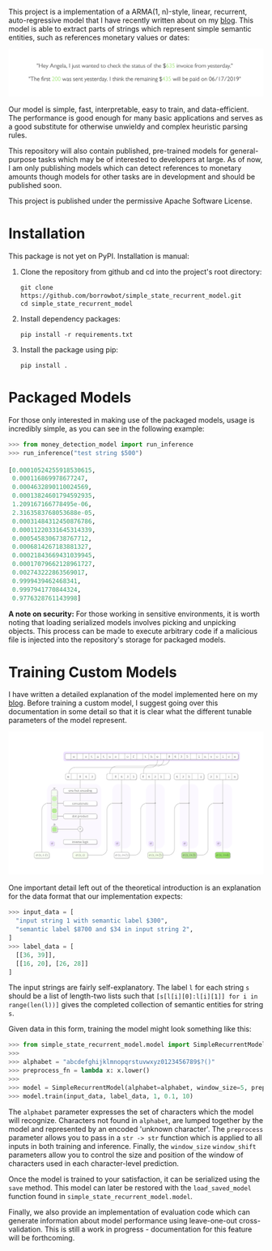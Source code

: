 This project is a implementation of a ARMA(1, n)-style, linear, recurrent, auto-regressive model that I have recently written about on my [blog](https://frankwang95.github.io/2019/04/simple_linear_recurrent_model). This model is able to extract parts of strings which represent simple semantic entities, such as references monetary values or dates:

<img src="https://github.com/borrowbot/simple_state_recurrent_model/raw/master/readme_resources/example_inference.png">
<!-- green color: #a1e579, grey color: #474747 -->

Our model is simple, fast, interpretable, easy to train, and data-efficient. The performance is good enough for many basic applications and serves as a good substitute for otherwise unwieldy and complex heuristic parsing rules.

This repository will also contain published, pre-trained models for general-purpose tasks which may be of interested to developers at large. As of now, I am only publishing models which can detect references to monetary amounts though models for other tasks are in development and should be published soon.

This project is published under the permissive Apache Software License.


# Installation

This package is not yet on PyPI. Installation is manual:

1. Clone the repository from github and cd into the project's root directory:
    ```
    git clone https://github.com/borrowbot/simple_state_recurrent_model.git
    cd simple_state_recurrent_model
    ```
2. Install dependency packages:
    ```
    pip install -r requirements.txt
    ```
3. Install the package using pip:
    ```
    pip install .
    ```

# Packaged Models

For those only interested in making use of the packaged models, usage is incredibly simple, as you can see in the following example:

```python
>>> from money_detection_model import run_inference
>>> run_inference("test string $500")

[0.00010524255918530615,
 0.000116869978677247,
 0.0004632890110024569,
 0.00013824601794592935,
 1.209167166778495e-06,
 2.3163583768053688e-05,
 0.00031484312450876786,
 0.00011220331645314339,
 0.0005458306738767712,
 0.0006814267183881327,
 0.00021843669431039945,
 0.00017079662128961727,
 0.002743222863569017,
 0.9999439462468341,
 0.9997941770844324,
 0.9776328761143998]
```

**A note on security:** For those working in sensitive environments, it is worth noting that loading serialized models involves picking and unpicking objects. This process can be made to execute arbitrary code if a malicious file is injected into the repository's storage for packaged models.


# Training Custom Models

I have written a detailed explanation of the model implemented here on my [blog](https://frankwang95.github.io/2019/04/simple_linear_recurrent_model). Before training a custom model, I suggest going over this documentation in some detail so that it is clear what the different tunable parameters of the model represent.

<img src="https://raw.githubusercontent.com/borrowbot/simple_state_recurrent_model/master/readme_resources/model_diagram.png">

One important detail left out of the theoretical introduction is an explanation for the data format that our implementation expects:

```python
>>> input_data = [
  "input string 1 with semantic label $300",
  "semantic label $8700 and $34 in input string 2",
]
>>> label_data = [
  [[36, 39]],
  [[16, 20], [26, 28]]
]
```

The input strings are fairly self-explanatory. The label `l` for each string `s` should be a list of length-two lists such that `[s[l[i][0]:l[i][1]] for i in range(len(l))]` gives the completed collection of semantic entities for string `s`.

Given data in this form, training the model might look something like this:

```python
>>> from simple_state_recurrent_model.model import SimpleRecurrentModel
>>>
>>> alphabet = "abcdefghijklmnopqrstuvwxyz0123456789$?()"
>>> preprocess_fn = lambda x: x.lower()
>>>
>>> model = SimpleRecurrentModel(alphabet=alphabet, window_size=5, preprocess=preprocess_fn)
>>> model.train(input_data, label_data, 1, 0.1, 10)
```

The `alphabet` parameter expresses the set of characters which the model will recognize. Characters not found in `alphabet`, are lumped together by the model and represented by an encoded 'unknown character'. The `preprocess` parameter allows you to pass in a `str -> str` function which is applied to all inputs in both training and inference. Finally, the `window_size` `window_shift` parameters allow you to control the size and position of the window of characters used in each character-level prediction.

Once the model is trained to your satisfaction, it can be serialized using the `save` method. This model can later be restored with the `load_saved_model` function found in `simple_state_recurrent_model.model`.

Finally, we also provide an implementation of evaluation code which can generate information about model performance using leave-one-out cross-validation. This is still a work in progress - documentation for this feature will be forthcoming.
